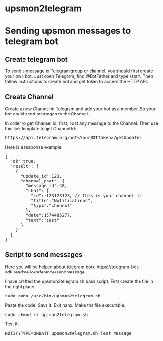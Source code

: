 # upsmon2telegram
<h1>Sending upsmon messages to telegram bot</h1>

<h2>Create telegram bot</h2>
To send a message to Telegram group or channel, you should first create your own bot. Just open Telegram, find @BotFather and type /start. Then follow instructions to create bot and get token to access the HTTP API.

<h2>Create Channel</h2>
Create a new Channel in Telegram and add your bot as a member. So your bot could send messages to the Channel.

In order to get Channel Id, first, post any message to the Channel. Then use this link template to get Channel Id:

<pre>https://api.telegram.org/bot&lt;YourBOTToken&gt;/getUpdates</pre>

Here is a response example:
<pre>
{
  "ok":true,
  "result": [
    {
      "update_id":123,
      "channel_post": {
        "message_id":48,
        "chat": {
          "id":-123123123, // this is your channel id
          "title":"Notifications",
          "type":"channel"
        },
        "date":1574485277,
        "text":"test"
      }
    }
  ]
}
</pre>
<h2>Script to send messages</h2>
Here you will be helped about telegram bots:
https://telegram-bot-sdk.readme.io/reference/sendmessage

I have crafted the upsmon2telegram.sh bash script.
First create the file in the right place.
<pre>sudo nano /usr/bin/upsmon2telegram.sh</pre>
Paste the code. Save it. Exit nano.
Make the file executable.
<pre>sudo chmod +x upsmon2telegram.sh</pre>
Test it:
<pre>NOTIFYTYPE=ONBATT upsmon2telegram.sh Test message</pre>


